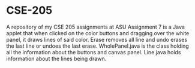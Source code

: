 # CSE-205
A repository of my CSE 205 assignments at ASU
Assignment 7 is a Java applet that when clicked on the 
  color buttons and dragging over the white panel, it
  draws lines of said color. Erase removes all line
  and undo erases the last line or undoes the last
  erase. WholePanel.java is the class holding all the
  information about the buttons and canvas panel. 
  Line.java holds information about the lines being drawn.
  

